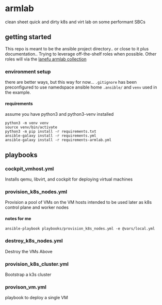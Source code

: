 # armlab
clean sheet quick and dirty k8s and virt lab on some performant SBCs

## getting started

This repo is meant to be the ansible project directory.. or close to it plus documentation..  Trying to leverage off-the-shelf roles when possible.  Other roles will via the [lanefu armlab collection](https://github.com/lanefu/ansible-collection-armlab.git)

### environment setup

there are better ways, but this way for now...  `.gitignore` has been preconfigured to use namedspace ansible home `.ansible/` and `venv` used in the example.

#### requirements

assume you have python3 and python3-venv installed

```
python3 -m venv venv
source venv/bin/activate
python3 -m pip install -r requirements.txt
ansible-galaxy install -r requirements.yml
ansible-galaxy install -r requirements-armlab.yml 
```

## playbooks

### cockpit_vmhost.yml 

Installs qemu, libvirt, and cockpit for deploying virtual machines

### provision_k8s_nodes.yml

Provision a pool of VMs on the VM hosts intended to be used later as k8s control plane
and worker nodes

#### notes for me 

`ansible-playbook playbooks/provision_k8s_nodes.yml -e @vars/local.yml`

### destroy_k8s_nodes.yml

Destroy the VMs Above

### provision_k8s_cluster.yml

Bootstrap a k3s cluster 

### provison_vm.yml

playbook to deploy a single VM
